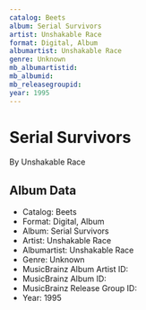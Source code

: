 ```yaml
---
catalog: Beets
album: Serial Survivors
artist: Unshakable Race
format: Digital, Album
albumartist: Unshakable Race
genre: Unknown
mb_albumartistid: 
mb_albumid: 
mb_releasegroupid: 
year: 1995
---
```


# Serial Survivors

By Unshakable Race

## Album Data

- Catalog: Beets
- Format: Digital, Album
- Album: Serial Survivors
- Artist: Unshakable Race
- Albumartist: Unshakable Race
- Genre: Unknown
- MusicBrainz Album Artist ID: 
- MusicBrainz Album ID: 
- MusicBrainz Release Group ID: 
- Year: 1995


